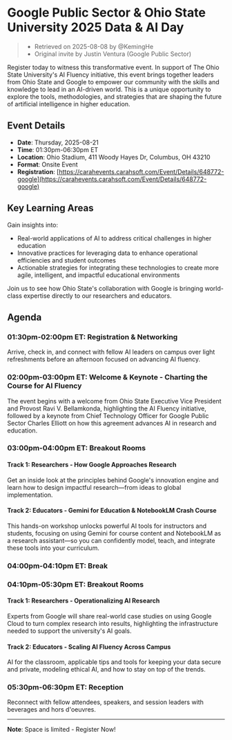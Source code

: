 # Google Public Sector & Ohio State University 2025 Data & AI Day

> - Retrieved on 2025-08-08 by @KemingHe
> - Original invite by Justin Ventura (Google Public Sector)

Register today to witness this transformative event. In support of The Ohio State University's AI Fluency initiative, this event brings together leaders from Ohio State and Google to empower our community with the skills and knowledge to lead in an AI-driven world. This is a unique opportunity to explore the tools, methodologies, and strategies that are shaping the future of artificial intelligence in higher education.

## Event Details

- **Date**: Thursday, 2025-08-21
- **Time**: 01:30pm-06:30pm ET
- **Location**: Ohio Stadium, 411 Woody Hayes Dr, Columbus, OH 43210
- **Format**: Onsite Event
- **Registration**: [https://carahevents.carahsoft.com/Event/Details/648772-google](https://carahevents.carahsoft.com/Event/Details/648772-google)

## Key Learning Areas

Gain insights into:

- Real-world applications of AI to address critical challenges in higher education
- Innovative practices for leveraging data to enhance operational efficiencies and student outcomes
- Actionable strategies for integrating these technologies to create more agile, intelligent, and impactful educational environments

Join us to see how Ohio State's collaboration with Google is bringing world-class expertise directly to our researchers and educators.

## Agenda

### 01:30pm-02:00pm ET: Registration & Networking

Arrive, check in, and connect with fellow AI leaders on campus over light refreshments before an afternoon focused on advancing AI fluency.

### 02:00pm-03:00pm ET: Welcome & Keynote - Charting the Course for AI Fluency

The event begins with a welcome from Ohio State Executive Vice President and Provost Ravi V. Bellamkonda, highlighting the AI Fluency initiative, followed by a keynote from Chief Technology Officer for Google Public Sector Charles Elliott on how this agreement advances AI in research and education.

### 03:00pm-04:00pm ET: Breakout Rooms

#### Track 1: Researchers - How Google Approaches Research

Get an inside look at the principles behind Google's innovation engine and learn how to design impactful research—from ideas to global implementation.

#### Track 2: Educators - Gemini for Education & NotebookLM Crash Course

This hands-on workshop unlocks powerful AI tools for instructors and students, focusing on using Gemini for course content and NotebookLM as a research assistant—so you can confidently model, teach, and integrate these tools into your curriculum.

### 04:00pm-04:10pm ET: Break

### 04:10pm-05:30pm ET: Breakout Rooms

#### Track 1: Researchers - Operationalizing AI Research

Experts from Google will share real-world case studies on using Google Cloud to turn complex research into results, highlighting the infrastructure needed to support the university's AI goals.

#### Track 2: Educators - Scaling AI Fluency Across Campus

AI for the classroom, applicable tips and tools for keeping your data secure and private, modeling ethical AI, and how to stay on top of the trends.

### 05:30pm-06:30pm ET: Reception

Reconnect with fellow attendees, speakers, and session leaders with beverages and hors d'oeuvres.

---

**Note**: Space is limited - Register Now!
